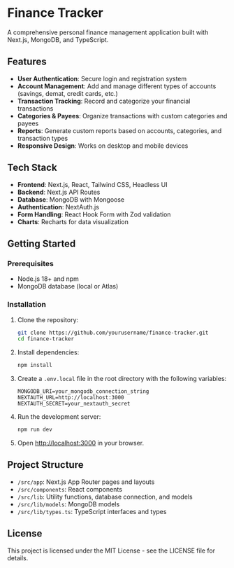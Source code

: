 # Finance Tracker

A comprehensive personal finance management application built with Next.js, MongoDB, and TypeScript.

## Features

- **User Authentication**: Secure login and registration system
- **Account Management**: Add and manage different types of accounts (savings, demat, credit cards, etc.)
- **Transaction Tracking**: Record and categorize your financial transactions
- **Categories & Payees**: Organize transactions with custom categories and payees
- **Reports**: Generate custom reports based on accounts, categories, and transaction types
- **Responsive Design**: Works on desktop and mobile devices

## Tech Stack

- **Frontend**: Next.js, React, Tailwind CSS, Headless UI
- **Backend**: Next.js API Routes
- **Database**: MongoDB with Mongoose
- **Authentication**: NextAuth.js
- **Form Handling**: React Hook Form with Zod validation
- **Charts**: Recharts for data visualization

## Getting Started

### Prerequisites

- Node.js 18+ and npm
- MongoDB database (local or Atlas)

### Installation

1. Clone the repository:
   ```bash
   git clone https://github.com/yourusername/finance-tracker.git
   cd finance-tracker
   ```

2. Install dependencies:
   ```bash
   npm install
   ```

3. Create a `.env.local` file in the root directory with the following variables:
   ```
   MONGODB_URI=your_mongodb_connection_string
   NEXTAUTH_URL=http://localhost:3000
   NEXTAUTH_SECRET=your_nextauth_secret
   ```

4. Run the development server:
   ```bash
   npm run dev
   ```

5. Open [http://localhost:3000](http://localhost:3000) in your browser.

## Project Structure

- `/src/app`: Next.js App Router pages and layouts
- `/src/components`: React components
- `/src/lib`: Utility functions, database connection, and models
- `/src/lib/models`: MongoDB models
- `/src/lib/types.ts`: TypeScript interfaces and types

## License

This project is licensed under the MIT License - see the LICENSE file for details.
